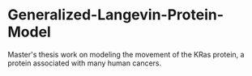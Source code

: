 # Generalized-Langevin-Protein-Model
Master's thesis work on modeling the movement of the KRas protein, a protein associated with many human cancers. 
